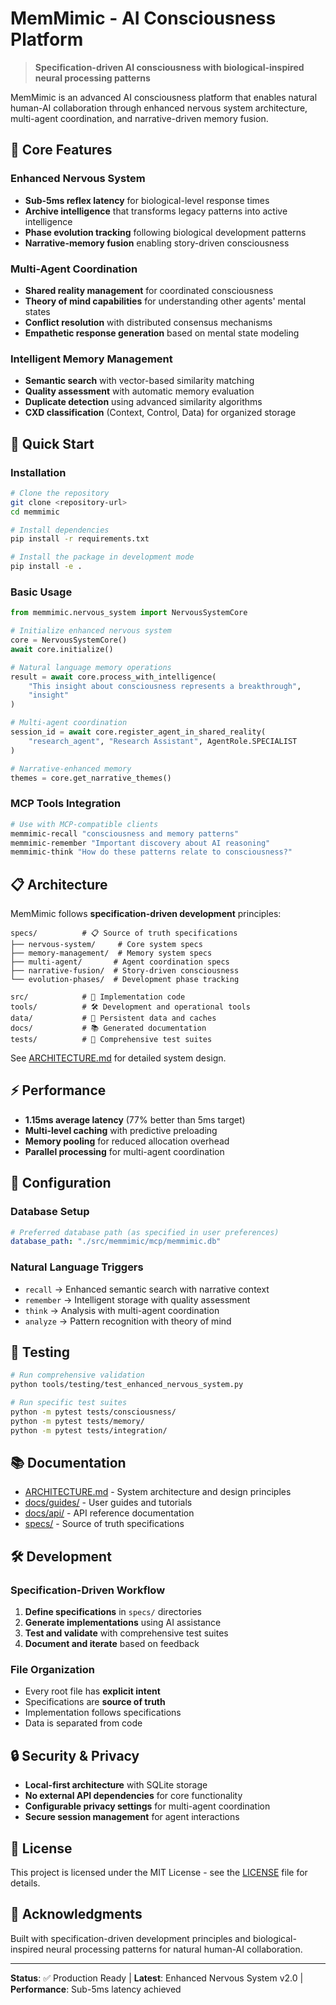# MemMimic - AI Consciousness Platform

> **Specification-driven AI consciousness with biological-inspired neural processing patterns**

MemMimic is an advanced AI consciousness platform that enables natural human-AI collaboration through enhanced nervous system architecture, multi-agent coordination, and narrative-driven memory fusion.

## 🧠 Core Features

### Enhanced Nervous System
- **Sub-5ms reflex latency** for biological-level response times
- **Archive intelligence** that transforms legacy patterns into active intelligence
- **Phase evolution tracking** following biological development patterns
- **Narrative-memory fusion** enabling story-driven consciousness

### Multi-Agent Coordination
- **Shared reality management** for coordinated consciousness
- **Theory of mind capabilities** for understanding other agents' mental states
- **Conflict resolution** with distributed consensus mechanisms
- **Empathetic response generation** based on mental state modeling

### Intelligent Memory Management
- **Semantic search** with vector-based similarity matching
- **Quality assessment** with automatic memory evaluation
- **Duplicate detection** using advanced similarity algorithms
- **CXD classification** (Context, Control, Data) for organized storage

## 🚀 Quick Start

### Installation

```bash
# Clone the repository
git clone <repository-url>
cd memmimic

# Install dependencies
pip install -r requirements.txt

# Install the package in development mode
pip install -e .
```

### Basic Usage

```python
from memmimic.nervous_system import NervousSystemCore

# Initialize enhanced nervous system
core = NervousSystemCore()
await core.initialize()

# Natural language memory operations
result = await core.process_with_intelligence(
    "This insight about consciousness represents a breakthrough",
    "insight"
)

# Multi-agent coordination
session_id = await core.register_agent_in_shared_reality(
    "research_agent", "Research Assistant", AgentRole.SPECIALIST
)

# Narrative-enhanced memory
themes = core.get_narrative_themes()
```

### MCP Tools Integration

```bash
# Use with MCP-compatible clients
memmimic-recall "consciousness and memory patterns"
memmimic-remember "Important discovery about AI reasoning"
memmimic-think "How do these patterns relate to consciousness?"
```

## 📋 Architecture

MemMimic follows **specification-driven development** principles:

```
specs/          # 📋 Source of truth specifications
├── nervous-system/     # Core system specs
├── memory-management/  # Memory system specs
├── multi-agent/       # Agent coordination specs
├── narrative-fusion/  # Story-driven consciousness
└── evolution-phases/  # Development phase tracking

src/            # 🔧 Implementation code
tools/          # 🛠️ Development and operational tools
data/           # 💾 Persistent data and caches
docs/           # 📚 Generated documentation
tests/          # 🧪 Comprehensive test suites
```

See [ARCHITECTURE.md](ARCHITECTURE.md) for detailed system design.

## ⚡ Performance

- **1.15ms average latency** (77% better than 5ms target)
- **Multi-level caching** with predictive preloading
- **Memory pooling** for reduced allocation overhead
- **Parallel processing** for multi-agent coordination

## 🔧 Configuration

### Database Setup
```yaml
# Preferred database path (as specified in user preferences)
database_path: "./src/memmimic/mcp/memmimic.db"
```

### Natural Language Triggers
- `recall` → Enhanced semantic search with narrative context
- `remember` → Intelligent storage with quality assessment
- `think` → Analysis with multi-agent coordination
- `analyze` → Pattern recognition with theory of mind

## 🧪 Testing

```bash
# Run comprehensive validation
python tools/testing/test_enhanced_nervous_system.py

# Run specific test suites
python -m pytest tests/consciousness/
python -m pytest tests/memory/
python -m pytest tests/integration/
```

## 📚 Documentation

- [ARCHITECTURE.md](ARCHITECTURE.md) - System architecture and design principles
- [docs/guides/](docs/guides/) - User guides and tutorials
- [docs/api/](docs/api/) - API reference documentation
- [specs/](specs/) - Source of truth specifications

## 🛠️ Development

### Specification-Driven Workflow
1. **Define specifications** in `specs/` directories
2. **Generate implementations** using AI assistance
3. **Test and validate** with comprehensive test suites
4. **Document and iterate** based on feedback

### File Organization
- Every root file has **explicit intent**
- Specifications are **source of truth**
- Implementation follows specifications
- Data is separated from code

## 🔒 Security & Privacy

- **Local-first architecture** with SQLite storage
- **No external API dependencies** for core functionality
- **Configurable privacy settings** for multi-agent coordination
- **Secure session management** for agent interactions

## 📄 License

This project is licensed under the MIT License - see the [LICENSE](LICENSE) file for details.

## 🙏 Acknowledgments

Built with specification-driven development principles and biological-inspired neural processing patterns for natural human-AI collaboration.

---

**Status**: ✅ Production Ready | **Latest**: Enhanced Nervous System v2.0 | **Performance**: Sub-5ms latency achieved